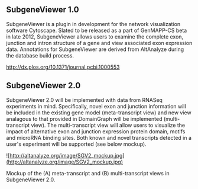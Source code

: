 ## SubgeneViewer 1.0 ##
SubgeneViewer is a plugin in development for the network visualization software Cytoscape. Slated to be released as a part of GenMAPP-CS beta in late 2012, SubgeneViewer allows users to examine the complete exon, junction and intron structure of a gene and view associated exon expression data. Annotations for SubgeneViewer are derived from AltAnalyze during the database build process.

http://dx.plos.org/10.1371/journal.pcbi.1000553

## SubgeneViewer 2.0 ##

SubgeneViewer 2.0 will be implemented with data from RNASeq experiments in mind. Specifically, novel exon and junction information will be included in the existing gene model (meta-transcript view) and new view analagous to that provided in DomainGraph will be implemented (multi-transcript view). The multi-transcript view will allow users to visualize the impact of alternative exon and junction expression protein domain, motifs and microRNA binding sites. Both known and novel transcripts detected in a user's experiment will be supported (see below mockup).

![http://altanalyze.org/image/SGV2_mockup.jpg](http://altanalyze.org/image/SGV2_mockup.jpg)

Mockup of the (A) meta-transcript and (B) multi-transcript views in SubgeneViewer 2.0.